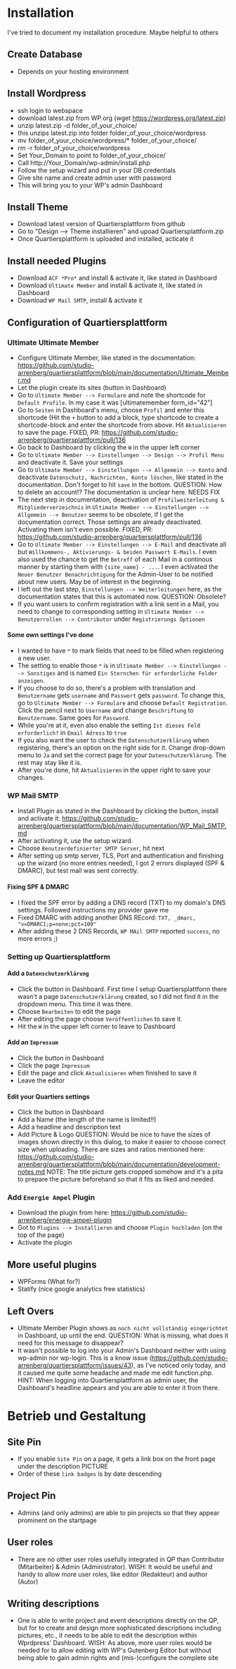 # Installation
I've tried to document my installation procedure. Maybe helpful to others

## Create Database
* Depends on your hosting environment
## Install Wordpress
* ssh login to webspace
* download latest.zip from WP.org (wget https://wordpress.org/latest.zip)
* unzip latest.zip -d folder_of_your_choice/
* this unzips latest.zip into folder folder_of_your_choice/wordpress
* mv folder_of_your_choice/wordpress/* folder_of_your_choice/
* rm -r folder_of_your_choice/wordpress
* Set Your_Domain to point to folder_of_your_choice/
* Call http://Your_Domain/wp-admin/install.php
* Follow the setup wizard and put in your DB credentials
* Give site name and create admin user with password
* This will bring you to your WP's admin Dashboard
## Install Theme
* Download latest version of Quartiersplattform from github
* Go to "Design --> Theme installieren" and upoad Quartiersplattform.zip
* Once Quartiersplattform is uploaded and installed, acticate it
## Install needed Plugins
* Download `ACF *Pro*` and install & activate it, like stated in Dashboard
* Download `Ultimate Member` and install & activate it, like stated in Dashboard
* Download `WP Mail SMTP`, install & activate it
## Configuration of Quartiersplattform
### Ultimate Ultimate Member
* Configure Ultimate Member, like stated in the documentation: https://github.com/studio-arrenberg/quartiersplattform/blob/main/documentation/Ultimate_Member.md
* Let the plugin create its sites (button in Dashboard)
* Go to `Ultimate Member --> Formulare` and note the shortcode for `Default Profile`. In my case it was [ultimatemember form_id="42"]
* Go to `Seiten` in Dashboard's menu, choose `Profil` and enter this shortcode (Hit the `+` button to add a block, type shortcode to create a shortcode-block and enter the shortcode from above. Hit `Aktualisieren` to save the page. 
FIXED, PR: https://github.com/studio-arrenberg/quartiersplattform/pull/136
* Go back to Dashboard by clicking the `W` in the upper left corner
* Go to `Ultimate Member --> Einstellungen --> Design --> Profil Menu` and deactivate it. Save your settings
* Go to `Ultimate Member --> Einstellungen --> Allgemein --> Konto` and deactivate `Datenschutz, Nachrichten, Konto löschen`, like stated in the documentation. Don't forget to hit `save` in the bottom. 
QUESTION: How to delete an account!? The documentation is unclear here. NEEDS FIX
* The next step in documentation, deactivation of `Profilweiterleitung & Mitgliederverzeichnis` in `Ultimate Member --> Einstellungen --> Allgemein --> Benutzer` seems to be obsolete, if I get the documentation correct. Those settings are already deactivated. Activating them isn't even possible.
FIXED, PR: https://github.com/studio-arrenberg/quartiersplattform/pull/136
* Go to `Ultimate Member --> Einstellungen --> E-Mail` and deactivate all but `Willkommens-, Aktivierungs- & beiden Passwort E-Mails`. I even also used the chance to get the `Betreff` of each Mail in a continous manner by starting them with `{site_name} - ...`. I even activated the `Neuer Benutzer Benachrichtigung` for the Admin-User to be notified about new users. May be of interest in the beginning.
* I left out the last step, `Einstellungen --> Weiterleitungen` here, as the documentation states that this is automated now.
QUESTION: Obsolete?
* If you want users to confirm registration with a link sent in a Mail, you need to change to corresponding setting in `Ultimate Member --> Benutzerrollen --> Contributor` under `Registrierungs Optionen`
#### Some own settings I've done
* I wanted to have `*` to mark fields that need to be filled when registering a new user. 
* The setting to enable those `*` is in `Ultimate Member --> Einstellungen --> Sonstiges` and is named `Ein Sternchen für erforderliche Felder anzeigen`. 
* If you choose to do so, there's a problem with translation and `Benutzername` gets `username` and `Passwort` gets `password`. To change this, go to `Ultimate Member --> Formulare` and choose `Default Registration`. Click the pencil next to `Username` and change `Beschriftung` to `Benutzername`. Same goes for `Password`. 
* While you're at it, even also enable the setting `Ist dieses Feld erforderlich?` in `Email Adress` to `true` 
* If you also want the user to check the `Datenschutzerklärung` when registering, there's an option on the right side for it. Change drop-down menu to `Ja` and set the correct page for your `Datenschutzerklärung`. The rest may stay like it is.
* After you're done, hit `Aktualisieren` in the upper right to save your changes.
### WP Mail SMTP
* Install Plugin as stated in the Dashboard by clicking the button, install and activate it: https://github.com/studio-arrenberg/quartiersplattform/blob/main/documentation/WP_Mail_SMTP.md
* After activating it, use the setup wizard. 
* Choose `Benutzerdefinierter SMTP Server`, hit next
* After setting up smtp server, TLS, Port and authentication and finishing up the wizard (no more entries needed), I got 2 errors displayed (SPF & DMARC), but test mail was sent correctly.
#### Fixing SPF & DMARC
* I fixed the SPF error by adding a DNS record (TXT) to my domain's DNS settings. Followed instructions my provider gave me
* Fixed DMARC with adding another DNS REcord: `TXT, _dmarc, "v=DMARC1;p=none;pct=100"`
* After adding these 2 DNS Records, `WP MAil SMTP` reported `success`, no more errors ;)
### Setting up Quartiersplattform
#### Add a `Datenschutzerklärung`
* Click the button in Dashboard. First time I setup Quartiersplattform there wasn't a page `Datenschutzerklärung` created, so I did not find it in the dropdown menu. This time it was there.
* Choose `Bearbeiten` to edit the page
* After editing the page choose `Veröffentlichen` to save it.
* Hit the `W` in the upper left corner to leave to Dashboard
#### Add an `Impressum`
* Click the button in Dashboard
* Click the page `Impressum`
* Edit the page and click `Aktualisieren` when finished to save it
* Leave the editor
#### Edit your Quartiers settings
* Click the button in Dashboard
* Add a Name (the length of the name is limited!!)
* Add a headline and description text
* Add Picture & Logo
QUESTION: Would be nice to have the sizes of images shown directly in this dialog, to make it easier to choose correct size when uploading. There are sizes and ratios mentioned here: https://github.com/studio-arrenberg/quartiersplattform/blob/main/documentation/development-notes.md 
NOTE: The title picture gets cropped somehow and it's a pita to prepare the picture beforehand so that it fits as liked and needed.
### Add `Energie Ampel` Plugin
* Download the plugin from here: https://github.com/studio-arrenberg/energie-ampel-plugin
* Got to `Plugins --> Installieren` and choose `Plugin hochladen` (on the top of the page)
* Activate the plugin

## More useful plugins
* WPForms (What for?)
* Statify (nice google analytics free statistics)

## Left Overs
* Ultimate Member Plugin shows as `noch nicht vollständig eingerichtet` in Dashboard, up until the end. 
QUESTION: What is missing, what does it need for this message to disappear?
* It wasn't possible to log into your Admin's Dashboard neither with using wp-admin nor wp-login. This is a know issue (https://github.com/studio-arrenberg/quartiersplattform/issues/43), as I've noticed only today, and it caused me quite some headache and made me edit function.php. 
HINT: When logging into Quartiersplattform as admin user, the Dashboard's headline appears and you are able to enter it from there.

# Betrieb und Gestaltung
## Site Pin
* If you enable `Site Pin` on a page, it gets a link box on the front page under the description
PICTURE
* Order of these `link badges` is by date descending

## Project Pin
* Admins (and only admins) are able to pin projects so that they appear prominent on the startpage

## User roles
* There are no other user roles usefully integrated in QP than Contributor (Mitarbeiter) & Admin (Administrator). 
WISH: It would be useful and handy to allow more user roles, like editor (Redakteur) and author (Autor)

## Writing descriptions
* One is able to write project and event descriptions directly on the QP, but for to create and design more sophisticated descriptions including pictures, etc., it needs to be able to edit the description within Wprdpress' Dashboard.
WISH: As above, more user roles would be needed for to allow editing with WP's Gutenberg Editor but without being able to gain admin rights and (mis-)configure the complete site
